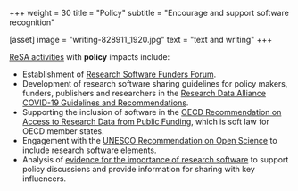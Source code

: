 +++
weight = 30
title = "Policy"
subtitle = "Encourage and support software recognition"

[asset]
  image = "writing-828911_1920.jpg"
  text = "text and writing"
+++

[ReSA activities](https://www.researchsoft.org/taskforces/) with **policy** impacts include:

* Establishment of [Research Software Funders Forum](https://www.researchsoft.org/funders-forum).
* Development of research software sharing guidelines for policy makers, funders, publishers and researchers in the [Research Data Alliance COVID-19 Guidelines and Recommendations](https://www.rd-alliance.org/group/rda-covid19-rda-covid19-omics-rda-covid19-epidemiology-rda-covid19-clinical-rda-covid19-1).
* Supporting the inclusion of software in the [OECD Recommendation on Access to Research Data from Public Funding](https://www.oecd.org/sti/recommendation-access-to-research-data-from-public-funding.htm), which is soft law for OECD member states.
* Engagement with the [UNESCO Recommendation on Open Science](https://en.unesco.org/science-sustainable-future/open-science/recommendation) to include research software elements.
* Analysis of [evidence for the importance of research software](https://www.researchsoft.org/taskforces/) to support policy discussions and provide information for sharing with key influencers.
